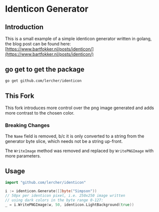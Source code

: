 # Identicon Generator

## Introduction

This is a small example of a simple identicon generator written in golang, the blog post can be found here:
[https://www.bartfokker.nl/posts/identicon/](https://www.bartfokker.nl/posts/identicon/)

## go get to get the package

```sh
go get github.com/lercher/identicon
```

## This Fork

This fork introduces more control over the png image generated
and adds more contrast to the chosen color.

### Breaking Changes

The `Name` field is removed, b/c it is only converted to a string from the generator byte slice,
which needs not be a string up-front.

The `WriteImage` method was removed and replaced by `WritePNGImage` with more parameters.

## Usage

```go
import "github.com/lercher/identicon"

i := identicon.Generate([]byte("Simpson"))
// 50px per identicon pixel, i.e. 250x250 image written
// using dark colors in the byte range 0-127:
_ = i.WritePNGImage(w, 50, identicon.LightBackground(true))
```
